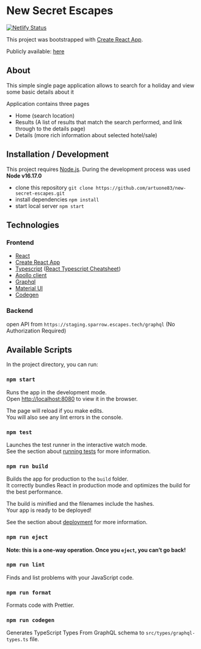 # New Secret Escapes

[![Netlify Status](https://api.netlify.com/api/v1/badges/c97db292-0732-424d-8cc4-2635f0b9c276/deploy-status)](https://app.netlify.com/sites/melodious-sunburst-c5f722/deploys)

This project was bootstrapped with [Create React App](https://github.com/facebook/create-react-app).

Publicly available:
[here](https://melodious-sunburst-c5f722.netlify.app/)

## About
This simple single page application allows to search for a holiday and view some basic details about it

Application contains three pages
- Home (search location)
- Results (A list of results that match the search performed, and link through to the details page)
- Details (more rich information about selected hotel/sale)

## Installation / Development

This project  requires [Node.js](https://nodejs.org/).
During the development process was used **Node v16.17.0**
- clone this repository
  `git clone https://github.com/artuone83/new-secret-escapes.git`
- install dependencies
  `npm install`
- start local server
  `npm start`
## Technologies
### Frontend
- [React]
- [Create React App]
- [Typescript] ([React Typescript Cheatsheet])
- [Apollo client]
- [Graphql]
- [Material UI]
- [Codegen]
  
### Backend

open API from `https://staging.sparrow.escapes.tech/graphql` (No Authorization Required)
## Available Scripts

In the project directory, you can run:

### `npm start`

Runs the app in the development mode.\
Open [http://localhost:8080](http://localhost:8080) to view it in the browser.

The page will reload if you make edits.\
You will also see any lint errors in the console.

### `npm test`

Launches the test runner in the interactive watch mode.\
See the section about [running tests](https://facebook.github.io/create-react-app/docs/running-tests) for more information.

### `npm run build`

Builds the app for production to the `build` folder.\
It correctly bundles React in production mode and optimizes the build for the best performance.

The build is minified and the filenames include the hashes.\
Your app is ready to be deployed!

See the section about [deployment](https://facebook.github.io/create-react-app/docs/deployment) for more information.

### `npm run eject`

**Note: this is a one-way operation. Once you `eject`, you can’t go back!**

### `npm run lint`

Finds and list problems with your JavaScript code.

### `npm run format`

Formats code with Prettier.

### `npm run codegen`

Generates TypeScript Types From GraphQL schema to `src/types/graphql-types.ts` file.


[React]: <https://react.dev/>
[React Typescript Cheatsheet]: https://react-typescript-cheatsheet.netlify.app/docs/basic/setup

[Create react app]: <https://create-react-app.dev/>
[Typescript]: <https://www.typescriptlang.org/docs/handbook/react.html>
[Apollo client]: <https://www.apollographql.com/docs/react/>
[Graphql]: <https://graphql.org/>
[Material UI]: <https://mui.com/material-ui/getting-started/overview/>
[Codegen]: <https://the-guild.dev/graphql/codegen>